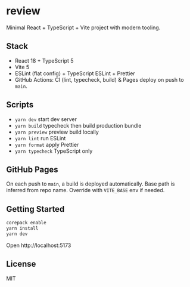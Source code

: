 # review

Minimal React + TypeScript + Vite project with modern tooling.

## Stack
- React 18 + TypeScript 5
- Vite 5
- ESLint (flat config) + TypeScript ESLint + Prettier
- GitHub Actions: CI (lint, typecheck, build) & Pages deploy on push to `main`.

## Scripts
- `yarn dev` start dev server
- `yarn build` typecheck then build production bundle
- `yarn preview` preview build locally
- `yarn lint` run ESLint
- `yarn format` apply Prettier
- `yarn typecheck` TypeScript only

## GitHub Pages
On each push to `main`, a build is deployed automatically. Base path is inferred from repo name. Override with `VITE_BASE` env if needed.

## Getting Started
```bash
corepack enable
yarn install
yarn dev
```
Open http://localhost:5173

## License
MIT

